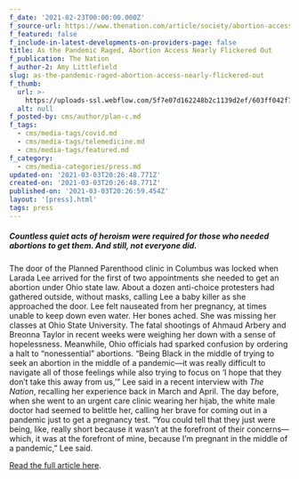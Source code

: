 ```yaml
---
f_date: '2021-02-23T00:00:00.000Z'
f_source-url: https://www.thenation.com/article/society/abortion-access-covid-pandemic/
f_featured: false
f_include-in-latest-developments-on-providers-page: false
title: As the Pandemic Raged, Abortion Access Nearly Flickered Out
f_publication: The Nation
f_author-2: Amy Littlefield
slug: as-the-pandemic-raged-abortion-access-nearly-flickered-out
f_thumb:
  url: >-
    https://uploads-ssl.webflow.com/5f7e07d162248b2c1139d2ef/603ff042f7094c7d48c03d4d_Screen%20Shot%202021-03-03%20at%201.19.50%20PM.png
  alt: null
f_posted-by: cms/author/plan-c.md
f_tags:
  - cms/media-tags/covid.md
  - cms/media-tags/telemedicine.md
  - cms/media-tags/featured.md
f_category:
  - cms/media-categories/press.md
updated-on: '2021-03-03T20:26:48.771Z'
created-on: '2021-03-03T20:26:48.771Z'
published-on: '2021-03-03T20:26:59.454Z'
layout: '[press].html'
tags: press
---
```


##### Countless quiet acts of heroism were required for those who needed abortions to get them. And still, not everyone did.

The door of the Planned Parenthood clinic in Columbus was locked when Larada Lee arrived for the first of two appointments she needed to get an abortion under Ohio state law. About a dozen anti-choice protesters had gathered outside, without masks, calling Lee a baby killer as she approached the door. Lee felt nauseated from her pregnancy, at times unable to keep down even water. Her bones ached. She was missing her classes at Ohio State University. The fatal shootings of Ahmaud Arbery and Breonna Taylor in recent weeks were weighing her down with a sense of hopelessness. Meanwhile, Ohio officials had sparked confusion by ordering a halt to “nonessential” abortions. “Being Black in the middle of trying to seek an abortion in the middle of a pandemic—it was really difficult to navigate all of those feelings while also trying to focus on ’I hope that they don’t take this away from us,’” Lee said in a recent interview with _The Nation_, recalling her experience back in March and April. The day before, when she went to an urgent care clinic wearing her hijab, the white male doctor had seemed to belittle her, calling her brave for coming out in a pandemic just to get a pregnancy test. “You could tell that they just were being, like, really short because it wasn’t at the forefront of their concerns—which, it was at the forefront of mine, because I’m pregnant in the middle of a pandemic,” Lee said.

[Read the full article here](https://www.thenation.com/article/society/abortion-access-covid-pandemic/).
